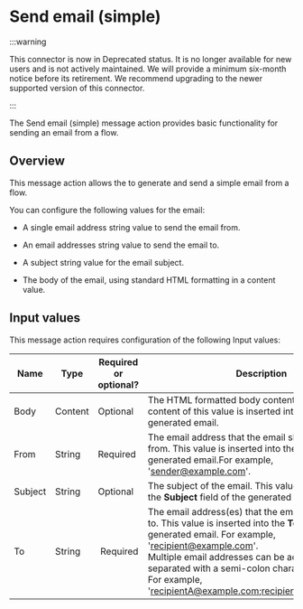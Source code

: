 # Send email \(simple\)

<head>
  <meta name="guidename" content="Flow"/>
  <meta name="context" content="GUID-7d52b27a-e8e5-4b82-9a4a-9748746f4f28"/>
</head>

:::warning

This connector is now in Deprecated status. It is no longer available for new users and is not actively maintained. We will provide a minimum six-month notice before its retirement. We recommend upgrading to the newer supported version of this connector.

:::

The Send email \(simple\) message action provides basic functionality for sending an email from a flow.

## Overview

This message action allows the to generate and send a simple email from a flow.

You can configure the following values for the email:

-   A single email address string value to send the email from.

-   An email addresses string value to send the email to.

-   A subject string value for the email subject.

-   The body of the email, using standard HTML formatting in a content value.


## Input values

This message action requires configuration of the following Input values:

|Name|Type|Required or optional?|Description|
|----|----|---------------------|-----------|
|Body|Content|Optional |The HTML formatted body content of the email. The content of this value is inserted into the body of the generated email.|
|From|String|Required |The email address that the email should be sent from. This value is inserted into the **From** field of the generated email.For example, 'sender@example.com'.|
|Subject|String|Optional |The subject of the email. This value is inserted into the **Subject** field of the generated email.|
|To|String| Required|The email address\(es\) that the email should be sent to. This value is inserted into the **To** field of the generated email. For example, 'recipient@example.com'. <br />Multiple email addresses can be added, but must be separated with a semi-colon character. <br />For example, 'recipientA@example.com;recipientB@example.com'.|
